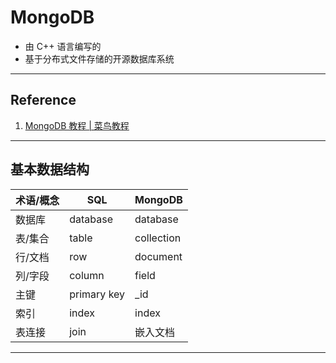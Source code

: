 # MongoDB
- 由 C++ 语言编写的
- 基于分布式文件存储的开源数据库系统
---
## Reference
1. [MongoDB 教程 | 菜鸟教程](https://www.runoob.com/mongodb/mongodb-tutorial.html)
---
## 基本数据结构
| 术语/概念 | SQL         | MongoDB    |
|-------|-------------|------------|
| 数据库   | database    | database   |
| 表/集合  | table       | collection |
| 行/文档  | row         | document   |
| 列/字段  | column      | field      |
| 主键    | primary key | _id        |
| 索引    | index       | index      |
| 表连接   | join        | 嵌入文档       |
---